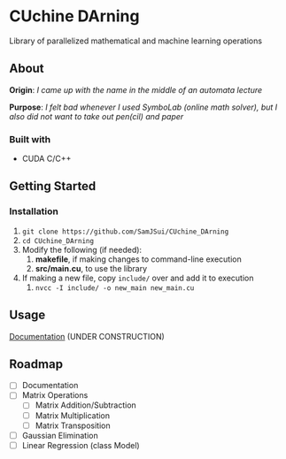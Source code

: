 # CUchine DArning

Library of parallelized mathematical and machine learning operations


## About 

**Origin**: *I came up with the name in the middle of an automata lecture*

**Purpose**: *I felt bad whenever I used SymboLab (online math solver), but I also did not want to take out pen(cil) and paper*

### Built with

- CUDA C/C++

## Getting Started



### Installation

1. `git clone https://github.com/SamJSui/CUchine_DArning`
2. `cd CUchine_DArning`
3. Modify the following (if needed):
   1. **makefile**, if making changes to command-line execution
   2. **src/main.cu**, to use the library
4. If making a new file, copy `include/` over and add it to execution
   1. `nvcc -I include/ -o new_main new_main.cu `

## Usage

[Documentation](https://github.com/SamJSui/CUchine_DArning) (UNDER CONSTRUCTION)

## Roadmap

- [ ] Documentation
- [ ] Matrix Operations
  - [ ] Matrix Addition/Subtraction
  - [ ] Matrix Multiplication
  - [ ] Matrix Transposition
- [ ] Gaussian Elimination
- [ ] Linear Regression (class Model)